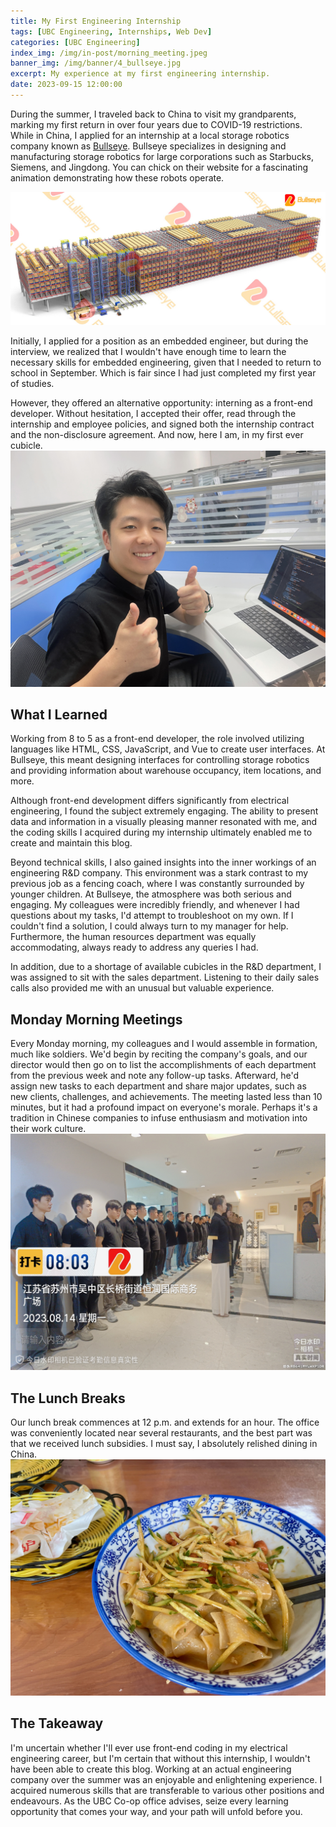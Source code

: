 ```yaml
---
title: My First Engineering Internship
tags: [UBC Engineering, Internships, Web Dev]
categories: [UBC Engineering]
index_img: /img/in-post/morning_meeting.jpeg
banner_img: /img/banner/4_bullseye.jpg
excerpt: My experience at my first engineering internship.
date: 2023-09-15 12:00:00
---
```


During the summer, I traveled back to China to visit my grandparents, marking my first return in over four years due to COVID-19 restrictions. While in China, I applied for an internship at a  local storage robotics company known as [Bullseye](https://en.ny-zn.com/). Bullseye specializes in designing and manufacturing storage robotics for large corporations such as Starbucks, Siemens, and Jingdong. You can chick on their website for a fascinating animation demonstrating how these robots operate.

![A Bullseye Storage Robotics Warehouse](/img/in-post/bullseye.jpg)

Initially, I applied for a position as an embedded engineer, but during the interview, we realized that I wouldn't have enough time to learn the necessary skills for embedded engineering, given that I needed to return to school in September. Which is fair since I had just completed my first year of studies.

However, they offered an alternative opportunity: interning as a front-end developer. Without hesitation, I accepted their offer, read through the internship and employee policies, and signed both the internship contract and the non-disclosure agreement. And now, here I am, in my first ever cubicle.
![Me at my cubicle](/img/in-post/niuyan_desk.JPG)

## What I Learned
Working from 8 to 5 as a front-end developer, the role involved utilizing languages like HTML, CSS, JavaScript, and Vue to create user interfaces. At Bullseye, this meant designing interfaces for controlling storage robotics and providing information about warehouse occupancy, item locations, and more.

Although front-end development differs significantly from electrical engineering, I found the subject extremely engaging. The ability to present data and information in a visually pleasing manner resonated with me, and the coding skills I acquired during my internship ultimately enabled me to create and maintain this blog.

Beyond technical skills, I also gained insights into the inner workings of an engineering R&D company. This environment was a stark contrast to my previous job as a fencing coach, where I was constantly surrounded by younger children. At Bullseye, the atmosphere was both serious and engaging. My colleagues were incredibly friendly, and whenever I had questions about my tasks, I'd attempt to troubleshoot on my own. If I couldn't find a solution, I could always turn to my manager for help. Furthermore, the human resources department was equally accommodating, always ready to address any queries I had.

In addition, due to a shortage of available cubicles in the R&D department, I was assigned to sit with the sales department. Listening to their daily sales calls also provided me with an unusual but valuable experience.
## Monday Morning Meetings
Every Monday morning, my colleagues and I would assemble in formation, much like soldiers. We'd begin by reciting the company's goals, and our director would then go on to list the accomplishments of each department from the previous week and note any follow-up tasks. Afterward, he'd assign new tasks to each department and share major updates, such as new clients, challenges, and achievements. The meeting lasted less than 10 minutes, but it had a profound impact on everyone's morale. Perhaps it's a tradition in Chinese companies to infuse enthusiasm and motivation into their work culture.
![The Monday Meeting](/img/in-post/morning_meeting.jpeg)
## The Lunch Breaks
Our lunch break commences at 12 p.m. and extends for an hour. The office was conveniently located near several restaurants, and the best part was that we received lunch subsidies. I must say, I absolutely relished dining in China.
![Typical Lunch at Work](/img/in-post/work_lunch.jpeg)
## The Takeaway
I'm uncertain whether I'll ever use front-end coding in my electrical engineering career, but I'm certain that without this internship, I wouldn't have been able to create this blog. Working at an actual engineering company over the summer was an enjoyable and enlightening experience. I acquired numerous skills that are transferable to various other positions and endeavours. As the UBC Co-op office advises, seize every learning opportunity that comes your way, and your path will unfold before you.
